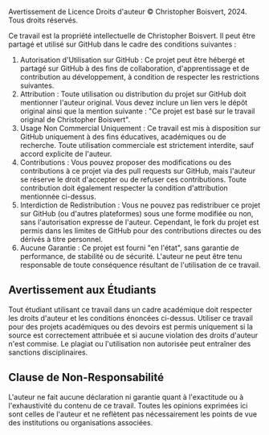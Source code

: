 Avertissement de Licence
Droits d'auteur © Christopher Boisvert, 2024. Tous droits réservés.

Ce travail est la propriété intellectuelle de Christopher Boisvert. Il peut être partagé et utilisé sur GitHub dans le cadre des conditions suivantes :

1. Autorisation d'Utilisation sur GitHub : Ce projet peut être hébergé et partagé sur GitHub à des fins de collaboration, d'apprentissage et de contribution au développement, à condition de respecter les restrictions suivantes.
2. Attribution : Toute utilisation ou distribution du projet sur GitHub doit mentionner l'auteur original. Vous devez inclure un lien vers le dépôt original ainsi que la mention suivante :
"Ce projet est basé sur le travail original de Christopher Boisvert".
3. Usage Non Commercial Uniquement : Ce travail est mis à disposition sur GitHub uniquement à des fins éducatives, académiques ou de recherche. Toute utilisation commerciale est strictement interdite, sauf accord explicite de l'auteur.
4. Contributions : Vous pouvez proposer des modifications ou des contributions à ce projet via des pull requests sur GitHub, mais l'auteur se réserve le droit d'accepter ou de refuser ces contributions. Toute contribution doit également respecter la condition d'attribution mentionnée ci-dessus.
5. Interdiction de Redistribution : Vous ne pouvez pas redistribuer ce projet sur GitHub (ou d'autres plateformes) sous une forme modifiée ou non, sans l'autorisation expresse de l'auteur. Cependant, le fork du projet est permis dans les limites de GitHub pour des contributions directes ou des dérivés à titre personnel.
6. Aucune Garantie : Ce projet est fourni "en l'état", sans garantie de performance, de stabilité ou de sécurité. L'auteur ne peut être tenu responsable de toute conséquence résultant de l'utilisation de ce travail.

## Avertissement aux Étudiants
Tout étudiant utilisant ce travail dans un cadre académique doit respecter les droits d'auteur et les conditions énoncées ci-dessus. Utiliser ce travail pour des projets académiques ou des devoirs est permis uniquement si la source est correctement attribuée et si aucune violation des droits d'auteur n'est commise. Le plagiat ou l'utilisation non autorisée peut entraîner des sanctions disciplinaires.

## Clause de Non-Responsabilité
L'auteur ne fait aucune déclaration ni garantie quant à l'exactitude ou à l'exhaustivité du contenu de ce travail. Toutes les opinions exprimées ici sont celles de l'auteur et ne reflètent pas nécessairement les points de vue des institutions ou organisations associées.
